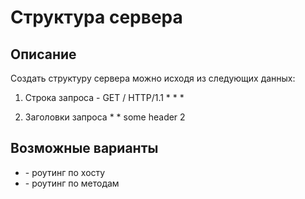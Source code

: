 # Структура сервера

## Описание

Создать структуру сервера можно исходя из следующих данных:
  1. Строка запроса - GET / HTTP/1.1
    * <Methods>
    * <Urls>
    * <Versions>

  2. Заголовки запроса
    * <Host>
    * some header 2

## Возможные варианты

  * <Host> - роутинг по хосту
  * <Methods> - роутинг по методам
